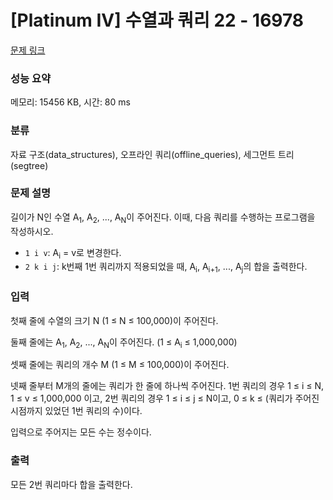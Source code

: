 # [Platinum IV] 수열과 쿼리 22 - 16978 

[문제 링크](https://www.acmicpc.net/problem/16978) 

### 성능 요약

메모리: 15456 KB, 시간: 80 ms

### 분류

자료 구조(data_structures), 오프라인 쿼리(offline_queries), 세그먼트 트리(segtree)

### 문제 설명

<p>길이가 N인 수열 A<sub>1</sub>, A<sub>2</sub>, ..., A<sub>N</sub>이 주어진다. 이때, 다음 쿼리를 수행하는 프로그램을 작성하시오.</p>

<ul>
	<li><code>1 i v</code>: A<sub>i</sub> = v로 변경한다.</li>
	<li><code>2 k i j</code>: k번째 1번 쿼리까지 적용되었을 때, A<sub>i</sub>, A<sub>i+1</sub>, ..., A<sub>j</sub>의 합을 출력한다.</li>
</ul>

### 입력 

 <p>첫째 줄에 수열의 크기 N (1 ≤ N ≤ 100,000)이 주어진다.</p>

<p>둘째 줄에는 A<sub>1</sub>, A<sub>2</sub>, ..., A<sub>N</sub>이 주어진다. (1 ≤ A<sub>i</sub> ≤ 1,000,000)</p>

<p>셋째 줄에는 쿼리의 개수 M (1 ≤ M ≤ 100,000)이 주어진다.</p>

<p>넷째 줄부터 M개의 줄에는 쿼리가 한 줄에 하나씩 주어진다. 1번 쿼리의 경우 1 ≤ i ≤ N, 1 ≤ v ≤ 1,000,000 이고, 2번 쿼리의 경우 1 ≤ i ≤ j ≤ N이고, 0 ≤ k ≤ (쿼리가 주어진 시점까지 있었던 1번 쿼리의 수)이다.</p>

<p>입력으로 주어지는 모든 수는 정수이다.</p>

### 출력 

 <p>모든 2번 쿼리마다 합을 출력한다.</p>

